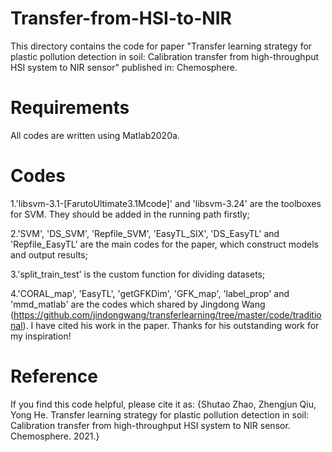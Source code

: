 # Transfer-from-HSI-to-NIR
This directory contains the code for paper "Transfer learning strategy for plastic pollution detection in soil: Calibration transfer from high-throughput HSI system to NIR sensor" published in: Chemosphere.
# Requirements
All codes are written using Matlab2020a.
# Codes
1.'libsvm-3.1-[FarutoUltimate3.1Mcode]' and 'libsvm-3.24' are the toolboxes for SVM. They should be added in the running path firstly;

2.'SVM', 'DS_SVM', 'Repfile_SVM', 'EasyTL_SIX', 'DS_EasyTL' and 'Repfile_EasyTL' are the main codes for the paper, which construct models and output results;

3.'split_train_test' is the custom function for dividing datasets;

4.'CORAL_map', 'EasyTL', 'getGFKDim', 'GFK_map', 'label_prop' and 'mmd_matlab' are the codes which shared by Jingdong Wang (https://github.com/jindongwang/transferlearning/tree/master/code/traditional). I have cited his work in the paper. Thanks for his outstanding work for my inspiration!
# Reference
If you find this code helpful, please cite it as:
{Shutao Zhao, Zhengjun Qiu, Yong He. Transfer learning strategy for plastic pollution detection in soil: Calibration transfer from high-throughput HSI system to NIR sensor. Chemosphere. 2021.}
